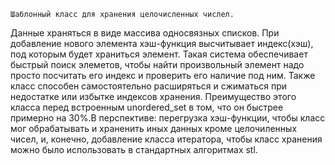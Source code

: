 	Шаблонный класс для хранения целочисленных числел.
Данные храняться в виде массива односвязных списков. При добавление нового элемента хэш-функция высчитывает
индекс(хэш), под которым будет храниться элемент. Такая система обеспечивает быстрый поиск элеметов, чтобы найти
произвольный элемент надо просто посчитать его индекс и проверить его наличие под ним. Также класс способен 
самостоятельно расширяться и сжиматься при недостатке или избытке индексов хранения. Преимущество этого класса 
перед встроенным unordered_set в том, что он быстрее примерно на 30%.В перспективе: перегрузка хэш-функции, чтобы
класс мог обрабатывать и храненить иных данных кроме целочиленных чисел, и, конечно,
добавление класса итератора, чтобы класс хранения можно было использовать в стандартных алгоритмах stl.
